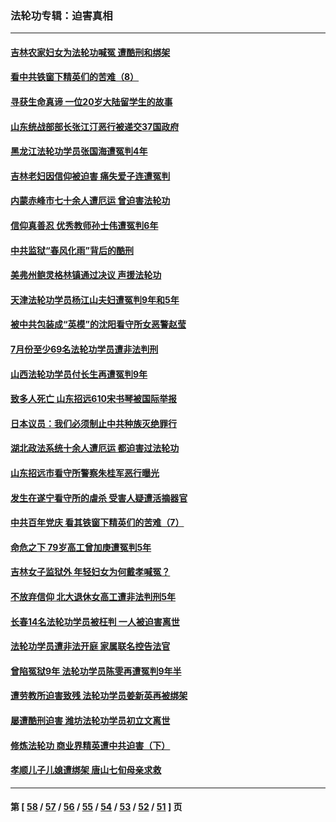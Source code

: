 ### 法轮功专辑：迫害真相
---
#### [吉林农家妇女为法轮功喊冤 遭酷刑和绑架](../../pages/nf4379/n13150518.md) 
#### [看中共铁窗下精英们的苦难（8）](../../pages/nf4379/n13149851.md) 
#### [寻获生命真谛 一位20岁大陆留学生的故事](../../pages/nf4379/n13151318.md) 
#### [山东统战部部长张江汀恶行被递交37国政府](../../pages/nf4379/n13143951.md) 
#### [黑龙江法轮功学员张国海遭冤判4年](../../pages/nf4379/n13148298.md) 
#### [吉林老妇因信仰被迫害 痛失爱子连遭冤判](../../pages/nf4379/n13149630.md) 
#### [内蒙赤峰市七十余人遭厄运 曾迫害法轮功](../../pages/nf4379/n13148027.md) 
#### [信仰真善忍 优秀教师孙士伟遭冤判6年](../../pages/nf4379/n13147752.md) 
#### [中共监狱“春风化雨”背后的酷刑](../../pages/nf4379/n13147504.md) 
#### [美弗州鲍灵格林镇通过决议 声援法轮功](../../pages/nf4379/n13146829.md) 
#### [天津法轮功学员杨江山夫妇遭冤判9年和5年](../../pages/nf4379/n13144588.md) 
#### [被中共包装成“英模”的沈阳看守所女恶警赵莹](../../pages/nf4379/n13141183.md) 
#### [7月份至少69名法轮功学员遭非法判刑](../../pages/nf4379/n13140630.md) 
#### [山西法轮功学员付长生再遭冤判9年](../../pages/nf4379/n13139126.md) 
#### [致多人死亡 山东招远610宋书琴被国际举报](../../pages/nf4379/n13138249.md) 
#### [日本议员：我们必须制止中共种族灭绝罪行](../../pages/nf4379/n13136482.md) 
#### [湖北政法系统十余人遭厄运 都迫害过法轮功](../../pages/nf4379/n13135724.md) 
#### [山东招远市看守所警察朱桂军恶行曝光](../../pages/nf4379/n13133864.md) 
#### [发生在遂宁看守所的虐杀 受害人疑遭活摘器官](../../pages/nf4379/n13133093.md) 
#### [中共百年党庆 看其铁窗下精英们的苦难（7）](../../pages/nf4379/n13129843.md) 
#### [命危之下 79岁高工曾加庚遭冤判5年](../../pages/nf4379/n13130971.md) 
#### [吉林女子监狱外 年轻妇女为何戴孝喊冤？](../../pages/nf4379/n13130358.md) 
#### [不放弃信仰 北大退休女高工遭非法判刑5年](../../pages/nf4379/n13129651.md) 
#### [长春14名法轮功学员被枉判 一人被迫害离世](../../pages/nf4379/n13128451.md) 
#### [法轮功学员遭非法开庭 家属联名控告法官](../../pages/nf4379/n13128279.md) 
#### [曾陷冤狱9年 法轮功学员陈雯再遭冤判9年半](../../pages/nf4379/n13125244.md) 
#### [遭劳教所迫害致残 法轮功学员姜新英再被绑架](../../pages/nf4379/n13125160.md) 
#### [屡遭酷刑迫害 潍坊法轮功学员初立文离世](../../pages/nf4379/n13124744.md) 
#### [修炼法轮功 商业界精英遭中共迫害（下）](../../pages/nf4379/n13124311.md) 
#### [孝顺儿子儿媳遭绑架 唐山七旬母亲求救](../../pages/nf4379/n13122530.md) 

---
#### 第 [ [58](./58.md) / [57](./57.md) / [56](./56.md) / [55](./55.md) / [54](./54.md) / [53](./53.md) / [52](./52.md) / [51](./51.md) ] 页
